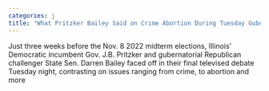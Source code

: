 ```yaml
---
categories: j
title: "What Pritzker Bailey Said on Crime Abortion During Tuesday Gubernatorial Debate"
---
```


Just three weeks before the Nov. 8 2022 midterm elections, Illinois&#8217; Democratic incumbent Gov. J.B. Pritzker and gubernatorial Republican challenger State Sen. Darren Bailey faced off in their final televised debate Tuesday night, contrasting on issues ranging from crime, to abortion and more